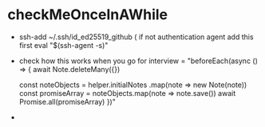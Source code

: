 # checkMeOnceInAWhile
- ssh-add ~/.ssh/id_ed25519_github ( if not authentication agent add this first eval "$(ssh-agent -s)" 
- check how this works when you go for interview = "beforeEach(async () => {
  await Note.deleteMany({})

  const noteObjects = helper.initialNotes
    .map(note => new Note(note))
  const promiseArray = noteObjects.map(note => note.save())
  await Promise.all(promiseArray)
})"
- 
